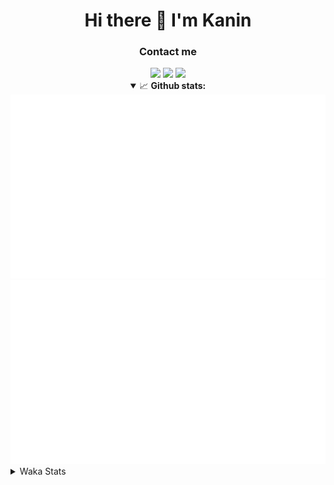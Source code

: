 <div align="center">
 <h1>Hi there 👋 I'm Kanin</h1>
 <h3>Contact me</h3>
 <a href="mailto:im@kanin.dev"><img src="https://img.shields.io/badge/gmail-%23D14836.svg?&style=for-the-badge&logo=gmail&logoColor=white"/></a>
 <a href="https://twitter.com/KaninTwt"><img src="https://img.shields.io/badge/twitter-%231DA1F2.svg?&style=for-the-badge&logo=twitter&logoColor=white"/></a>
 <a href="https://www.linkedin.com/in/KaninDev"><img src="https://img.shields.io/badge/linkedin-%230077B5.svg?&style=for-the-badge&logo=linkedin&logoColor=white"/></a>
<details open>
  <summary>📈 <b>Github stats:</b></summary>
  <img src="https://github.com/Kanin/Kanin/blob/master/scripts/GitHubStats/generated/overview.svg"/>
  <img src="https://github.com/Kanin/Kanin/blob/master/scripts/GitHubStats/generated/languages.svg"/>
</details>
</div>

<details>
 <summary>Waka Stats</summary>

<!--START_SECTION:waka-->
![Code Time](http://img.shields.io/badge/Code%20Time-2%2C952%20hrs%2027%20mins-blue)

![Profile Views](http://img.shields.io/badge/Profile%20Views-1-blue)

![Lines of code](https://img.shields.io/badge/From%20Hello%20World%20I%27ve%20Written-817.1%20thousand%20lines%20of%20code-blue)

**🐱 My GitHub Data** 

> 📦 183.1 kB Used in GitHub's Storage 
 > 
> 🏆 283 Contributions in the Year 2025
 > 
> 💼 Opted to Hire
 > 
> 📜 29 Public Repositories 
 > 
> 🔑 20 Private Repositories 
 > 
**I'm an Early 🐤** 

```text
🌞 Morning                2864 commits        ███████░░░░░░░░░░░░░░░░░░   28.74 % 
🌆 Daytime                2856 commits        ███████░░░░░░░░░░░░░░░░░░   28.66 % 
🌃 Evening                2912 commits        ███████░░░░░░░░░░░░░░░░░░   29.23 % 
🌙 Night                  1332 commits        ███░░░░░░░░░░░░░░░░░░░░░░   13.37 % 
```
📅 **I'm Most Productive on Monday** 

```text
Monday                   2009 commits        █████░░░░░░░░░░░░░░░░░░░░   20.16 % 
Tuesday                  1421 commits        ████░░░░░░░░░░░░░░░░░░░░░   14.26 % 
Wednesday                988 commits         ██░░░░░░░░░░░░░░░░░░░░░░░   09.92 % 
Thursday                 1562 commits        ████░░░░░░░░░░░░░░░░░░░░░   15.68 % 
Friday                   1627 commits        ████░░░░░░░░░░░░░░░░░░░░░   16.33 % 
Saturday                 904 commits         ██░░░░░░░░░░░░░░░░░░░░░░░   09.07 % 
Sunday                   1453 commits        ████░░░░░░░░░░░░░░░░░░░░░   14.58 % 
```


📊 **This Week I Spent My Time On** 

```text
🕑︎ Time Zone: America/New_York

💬 Programming Languages: 
Python                   21 hrs 15 mins      ██████████████████░░░░░░░   70.46 % 
TypeScript               2 hrs 10 mins       ██░░░░░░░░░░░░░░░░░░░░░░░   07.21 % 
JSON                     1 hr 43 mins        █░░░░░░░░░░░░░░░░░░░░░░░░   05.73 % 
TOML                     1 hr 34 mins        █░░░░░░░░░░░░░░░░░░░░░░░░   05.21 % 
Bash                     1 hr 5 mins         █░░░░░░░░░░░░░░░░░░░░░░░░   03.64 % 

🔥 Editors: 
VS Code                  30 hrs 10 mins      █████████████████████████   100.00 % 

🐱‍💻 Projects: 
Bot                      9 hrs 18 mins       ████████░░░░░░░░░░░░░░░░░   30.86 % 
website-new              4 hrs 31 mins       ████░░░░░░░░░░░░░░░░░░░░░   14.99 % 
Maki Website             4 hrs 2 mins        ███░░░░░░░░░░░░░░░░░░░░░░   13.38 % 
GD                       4 hrs 1 min         ███░░░░░░░░░░░░░░░░░░░░░░   13.35 % 
backend                  3 hrs 56 mins       ███░░░░░░░░░░░░░░░░░░░░░░   13.09 % 

💻 Operating System: 
Windows                  30 hrs 10 mins      █████████████████████████   100.00 % 
```

**I Mostly Code in Python** 

```text
Python                   33 repos            ████████████████░░░░░░░░░   64.71 % 
TypeScript               6 repos             ███░░░░░░░░░░░░░░░░░░░░░░   11.76 % 
Java                     5 repos             ██░░░░░░░░░░░░░░░░░░░░░░░   09.80 % 
HTML                     3 repos             █░░░░░░░░░░░░░░░░░░░░░░░░   05.88 % 
Kotlin                   1 repo              ░░░░░░░░░░░░░░░░░░░░░░░░░   01.96 % 
```



**Timeline**

![Lines of Code chart](https://raw.githubusercontent.com/Kanin/Kanin/master/assets/bar_graph.png)


 Last Updated on 17/09/2025 20:07:46 UTC
<!--END_SECTION:waka-->
</details>
